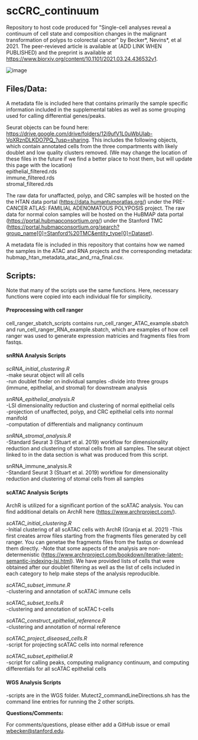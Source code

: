 # scCRC_continuum

Repository to host code produced for "Single-cell analyses reveal a continuum of cell state and composition changes in the malignant transformation of polyps to colorectal cancer" by Becker*, Nevins*, et al 2021. The peer-revieved article is available at (ADD LINK WHEN PUBLISHED) and the preprint is available at https://www.biorxiv.org/content/10.1101/2021.03.24.436532v1.  

![image](https://user-images.githubusercontent.com/15204322/147711771-0a5e3292-095c-443a-a0ef-9d8bf7afb181.png)

## Files/Data: ## 
A metadata file is included here that contains primarily the sample specific information included in the supplemental tables as well as some grouping used for calling differential genes/peaks.

Seurat objects can be found here: https://drive.google.com/drive/folders/12j9ufV1L0uWbUlab-VoXRznDLKDO7PQ_?usp=sharing. This includes the following objects, which contain annotated cells from the three compartments with likely doublet and low quality clusters removed. (We may change the location of these files in the future if we find a better place to host them, but will update this page with the location)  
epithelial_filtered.rds  
immune_filtered.rds  
stromal_filtered.rds  

The raw data for unaffacted, polyp, and CRC samples will be hosted on the the HTAN data portal (https://data.humantumoratlas.org/) under the PRE-CANCER ATLAS: FAMILIAL ADENOMATOUS POLYPOSIS project. The raw data for normal colon samples will be hosted on the HuBMAP data portal (https://portal.hubmapconsortium.org/) under the Stanford TMC (https://portal.hubmapconsortium.org/search?group_name[0]=Stanford%20TMC&entity_type[0]=Dataset).  

A metadata file is included in this repository that contains how we named the samples in the ATAC and RNA projects and the corresponding metadata: hubmap_htan_metadata_atac_and_rna_final.csv.  

## Scripts: ##
Note that many of the scripts use the same functions. Here, necessary functions were copied into each individual file for simplicity. 

#### Preprocessing with cell ranger ####  
cell_ranger_sbatch_scripts contains run_cell_ranger_ATAC_example.sbatch and run_cell_ranger_RNA_example.sbatch, which are examples of how cell ranger was used to generate expression matricies and fragments files from fastqs. 

#### snRNA Analysis Scripts ####  
*scRNA_initial_clustering.R*  
-make seurat object will all cells  
-run doublet finder on individual samples
-divide into three groups (immune, epithelial, and stromal) for downstream analysis  

*snRNA_epithelial_analysis.R*  
-LSI dimensionality reduction and clustering of normal epithelial cells  
-projection of unaffected, polyp, and CRC epithelial cells into normal manifold  
-computation of differentials and malignancy continuum  

*snRNA_stromal_analysis.R*  
-Standard Seurat 3 (Stuart et al. 2019) workflow for dimensionality reduction and clustering of stomal cells from all samples. The seurat object linked to in the data section is what was produced from this script. 

snRNA_immune_analysis.R  
-Standard Seurat 3 (Stuart et al. 2019) workflow for dimensionality reduction and clustering of stomal cells from all samples

#### scATAC Analysis Scripts ####  
ArchR is utilized for a significant portion of the scATAC analysis. You can find additional details on ArchR here (https://www.archrproject.com/).

*scATAC_initial_clustering.R*  
-Initial clustering of all scATAC cells with ArchR (Granja et al. 2021)
-This first creates arrow files starting from the fragments files generated by cell ranger. You can genetae the fragments files from the fastqs or downlead them directly. 
-Note that some aspects of the analysis are non-determenistic (https://www.archrproject.com/bookdown/iterative-latent-semantic-indexing-lsi.html). We have provided lists of cells that were obtained after our doublet filtering as well as the list of cells included in each category to help make steps of the analysis reproducible.

*scATAC_subset_immune.R*  
-clustering and annotation of scATAC immune cells

*scATAC_subset_tcells.R*  
-clustering and annotation of scATAC t-cells

*scATAC_construct_epithelial_reference.R*  
-clustering and annotation of normal reference 

*scATAC_project_diseased_cells.R*  
-script for projecting scATAC cells into normal reference  

*scATAC_subset_epithelial.R*  
-script for calling peaks, computing malignancy continuum, and computing differentials for all scATAC epithelial cells

#### WGS Analysis Scripts ####  
-scripts are in the WGS folder. Mutect2_commandLineDirections.sh has the command line entries for running the 2 other scripts.  

**Questions/Comments:**

For comments/questions, please either add a GitHub issue or email wbecker@stanford.edu.
